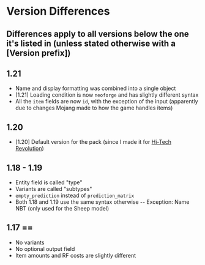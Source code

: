 # Version Differences

Differences apply to all versions below the one it's listed in (unless stated otherwise with a [Version prefix])
----------------------------------------------------------------------------------------------------

## 1.21

- Name and display formatting was combined into a single object
- [1.21] Loading condition is now `neoforge` and has slightly different syntax
- All the `item` fields are now `id`, with the exception of the input (apparently due to changes Mojang made to how the game handles items)


## 1.20

- [1.20] Default version for the pack (since I made it for [Hi-Tech Revolution](https://www.curseforge.com/minecraft/modpacks/hi-tech-revolution))


## 1.18 - 1.19

- Entity field is called "type"
- Variants are called "subtypes"
- `empty_prediction` instead of `prediction_matrix`
- Both 1.18 and 1.19 use the same syntax otherwise
-- Exception: Name NBT (only used for the Sheep model)


## 1.17 ==

- No variants
- No optional output field
- Item amounts and RF costs are slightly different